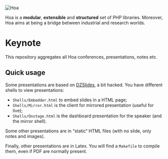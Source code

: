 ![Hoa](http://static.hoa-project.net/Image/Hoa_small.png)

Hoa is a **modular**, **extensible** and **structured** set of PHP libraries.
Moreover, Hoa aims at being a bridge between industrial and research worlds.

# Keynote

This repository aggregates all Hoa conferences, presentations, notes etc.

## Quick usage

Some presentations are based on
[DZSlides](https://github.com/paulrouget/dzslides/), a bit hacked. You have
different shells to view presentations:

  * `Shells/Embedder.html` to embed slides in a HTML page;
  * `Shells/Mirror.html` is the client for mirrored presentation (useful for
    live);
  * `Shells/Onstage.html` is the dashboard presentation for the speaker (and the
    mirror shell).

Some other presentations are in “static“ HTML files (with no slide, only notes
and images).

Finally, other presentations are in Latex. You will find a `Makefile` to compile
them, even if PDF are normally present.
